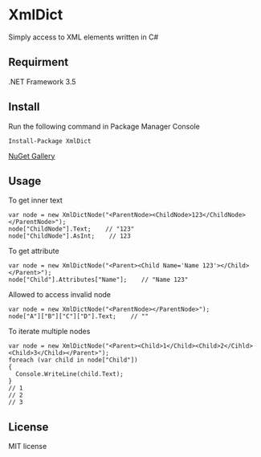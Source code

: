 # XmlDict
Simply access to XML elements written in C#

## Requirment
.NET Framework 3.5

## Install
Run the following command in Package Manager Console
```
Install-Package XmlDict
```
[NuGet Gallery](https://www.nuget.org/packages/XmlDict/)

## Usage
To get inner text
```
var node = new XmlDictNode("<ParentNode><ChildNode>123</ChildNode></ParentNode>");
node["ChildNode"].Text;    // "123"
node["ChildNode"].AsInt;    // 123
```

To get attribute
```
var node = new XmlDictNode("<Parent><Child Name='Name 123'></Child></Parent>");
node["Child"].Attributes["Name"];    // "Name 123"
```

Allowed to access invalid node
```
var node = new XmlDictNode("<ParentNode></ParentNode>");
node["A"]["B"]["C"]["D"].Text;    // ""
```

To iterate multiple nodes
```
var node = new XmlDictNode("<Parent><Child>1</Child><Child>2</Cihld><Child>3</Child></Parent>");
foreach (var child in node["Child"])
{
  Console.WriteLine(child.Text);
}
// 1
// 2
// 3
```

## License
MIT license
